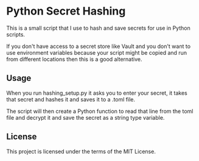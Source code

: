 # Python Secret Hashing

This is a small script that I use to hash and save secrets for use in Python scripts.

If you don't have access to a secret store like Vault and you don't want to use environment variables because your script might be copied and run from different locations then this is a good alternative.

## Usage

When you run hashing_setup.py it asks you to enter your secret, it takes that secret and hashes it and saves it to a .toml file.

The script will then create a Python function to read that line from the toml file and decrypt it and save the secret as a string type variable.




## License
This project is licensed under the terms of the MIT License.

